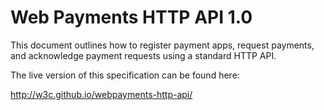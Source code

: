# Web Payments HTTP API 1.0

This document outlines how to register payment apps, request payments,
and acknowledge payment requests using a standard HTTP API.

The live version of this specification can be found here:

http://w3c.github.io/webpayments-http-api/

